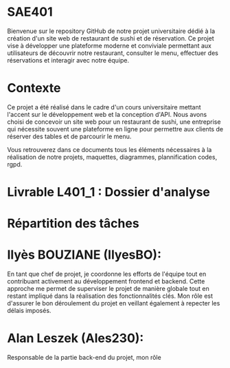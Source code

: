 # SAE401
Bienvenue sur le repository GitHub de notre projet universitaire dédié à la création d'un site web de restaurant de sushi et de réservation. Ce projet vise à développer une plateforme moderne et conviviale permettant aux utilisateurs de découvrir notre restaurant, consulter le menu, effectuer des réservations et interagir avec notre équipe.

# Contexte

Ce projet a été réalisé dans le cadre d'un cours universitaire mettant l'accent sur le développement web et la conception d'API. Nous avons choisi de concevoir un site web pour un restaurant de sushi, une entreprise qui nécessite souvent une plateforme en ligne pour permettre aux clients de réserver des tables et de parcourir le menu.

Vous retrouverez dans ce documents tous les éléments nécessaires à la réalisation de notre projets, maquettes, diagrammes, plannification codes, rgpd.

# Livrable L401_1 : Dossier d'analyse

# Répartition des tâches

# Ilyès BOUZIANE (IlyesBO): 
En tant que chef de projet, je coordonne les efforts de l'équipe tout en contribuant activement au développement frontend et backend. Cette approche me permet de superviser le projet de manière globale tout en restant impliqué dans la réalisation des fonctionnalités clés. Mon rôle est d'assurer le bon déroulement du projet en veillant également à repecter les délais imposés.

# Alan Leszek (Ales230): 
Responsable de la partie back-end du projet, mon rôle 
